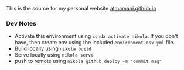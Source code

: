 This is the source for my personal website [atmamani.github.io](https://atmamani.github.io)

### Dev Notes
 - Activate this environment using `conda activate nikola`. If you don't have, then create env using the included `environment-osx.yml` file.
 - Build locally using `nikola build`
 - Serve locally using `nikola serve`
 - push to remote using `nikola github_deploy -m "commit msg"`